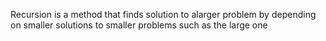 Recursion is a method that finds solution to alarger problem by depending on smaller solutions to smaller problems such as the large one
